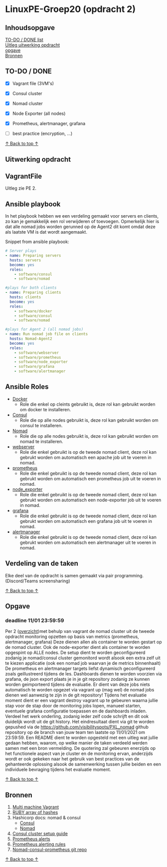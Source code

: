 # LinuxPE-Groep20 (opdracht 2)

## Inhoudsopgave
[TO-DO / DONE list](#to-do--done) <br/>
[Uitleg uitwerking opdracht](#Uitwerking-opdracht) <br/>
[opgave](#Opgave) <br/>
[Bronnen](#Bronnen) <br/>

## TO-DO / DONE

- [x] Vagrant file (3VM's)
- [x] Consul cluster
- [x] Nomad cluster
- [x] Node Exporter (all nodes)
- [x] Prometheus, alertmanager, grafana
- [ ] best practice (encryption, ...)


[↑ Back to top ↑](#Inhoudsopgave) 

## Uitwerking opdracht

## VagrantFile
Uitleg zie PE 2.

## Ansible playbook
In het playbook hebben we een verdeling gemaakt voor servers en clients, zo kan je gemakkelijk een rol verwijderen of toevoegen.
Opmerkelijk hier is dat alle nomad jobs worden gerunned op de Agent2 dit komt omdat deze als laatste VM is dat wordt aangemaakt.

Snippet from ansible playbook:

``` yaml
# Server plays
- name: Preparing servers
  hosts: servers
  become: yes
  roles:
    - software/consul
    - software/nomad

#plays for both clients
- name: Preparing clients
  hosts: clients
  become: yes
  roles:
    - software/docker
    - software/consul
    - software/nomad

#plays for Agent 2 (all nomad jobs)
- name: Run nomad job file on clients
  hosts: Nomad-Agent2
  become: yes
  roles:
    - software/webserver
    - software/prometheus
    - software/node_exporter
    - software/grafana
    - software/alertmanager
```

## Ansible Roles
* [Docker](ansible/roles/software/docker)
    * Role die enkel op cleints gebruikt is, deze rol kan gebruikt worden om docker te installeren.
* [Consul](ansible/roles/software/consul)
    * Role die op alle nodes gebruikt is, deze rol kan gebruikt worden om consul te installeren.
* [Nomad](ansible/roles/software/nomad)
    * Role die op alle nodes gebruikt is, deze rol kan gebruikt worden om nomad te installeren.
* [webserver](ansible/roles/software/webserver)
    * Role die enkel gebruikt is op de tweede nomad client, deze rol kan gebrukt worden om automatisch een apache job uit te voeren in nomad.
* [prometheus](ansible/roles/software/prometheus)
    * Role die enkel gebruikt is op de tweede nomad client, deze rol kan gebrukt worden om automatisch een prometheus job uit te voeren in nomad.
* [node_exporter](ansible/roles/software/node_exporter)
    * Role die enkel gebruikt is op de tweede nomad client, deze rol kan gebrukt worden om automatisch een node-exporter job uit te voeren in nomad.
* [grafana](ansible/roles/software/grafana)
    * Role die enkel gebruikt is op de tweede nomad client, deze rol kan gebrukt worden om automatisch een grafana job uit te voeren in nomad.
* [alertmanager](ansible/roles/software/alertmanager)
    * Role die enkel gebruikt is op de tweede nomad client, deze rol kan gebrukt worden om automatisch een alertmanager uit te voeren in nomad.

## Verdeling van de taken
Elke deel van de opdracht is samen gemaakt via pair programming. (Discord/Teams screensharing)


[↑ Back to top ↑](#Inhoudsopgave) 

## Opgave 
### deadline 11/01 23:59:59

Per 2 ([overzicht](https://docs.google.com/spreadsheets/d/1Q69y0qAsR0N5FGCZiHLzsOxO48YiUsMZfEyjJGxvy-g/edit#gid=0))met behulp van vagrant de nomad cluster uit de tweede opdracht monitoring opzetten op basis van metrics (prometheus, alertmanager, grafana)
Deze dienen allen als container te worden gestart op de nomad cluster. Ook de node-exporter dient als container te worden opgespint op ALLE nodes.
De setup dient te worden geconfigureerd zodanig je nomad/consul cluster gemonitord wordt alsook een extra zelf uit te kiezen applicatie (ook een nomad job waarvan je de metrics binnenhaalt)
De prometheus en alertmanager targets liefst dynamisch geconfigureerd zoals geillustreerd tijdens de les. Dashboards dienen te worden voorzien via grafana, de json export plaats je in je git repository zodanig ze kunnen worden geimporteerd tijdens de evaluatie.
Er dient van deze jobs niets automatisch te worden opgezet via vagrant up (mag wel) de nomad jobs dienen wel aanwezig te zijn in de git repository!
Tijdens het evaluatie moment dient er een vagrant destroy vagrant up te gebeuren waarna jullie stap voor de stap door de monitoring jobs lopen, manueel starten, eventuele grafana configuratie toepassen en de dashboards inladen.
Verdeel het werk onderling, zodanig ieder zelf code schrijft en dit ook duidelijk wordt uit de git history.
Het eindresultaat dient via git te worden gepushed via de https://github.com/visibilityspots/PXL_nomad github repository op de branch van jouw team ten laatste op 11/01/2021 om 23:59:59.
Een README dient te worden opgesteld met een uitleg wat jullie gedaan hebben, waarom, op welke manier de taken verdeeld werden samen met een bron vermelding.
De quotering zal gebeuren enerzijds op het functionele aspect van je cluster en de monitoring ervan, anderzijds wordt er ook gekeken naar het gebruik van best practices van de gehanteerde oplossing alsook de samenwerking tussen jullie beiden en een individuele bevraging tijdens het evaluatie moment.

[↑ Back to top ↑](#Inhoudsopgave) 

## Bronnen 

1. [Multi machine Vagrant](https://www.vagrantup.com/docs/multi-machine)
2. [RUBY array of hashes](https://stackoverflow.com/questions/4826129/how-to-create-an-array-of-hashes-in-ruby)
3. Hashicorp docs: nomad & consul
    * [Consul](https://learn.hashicorp.com/tutorials/consul/deployment-guide)
    * [Nomad](https://learn.hashicorp.com/collections/nomad/get-started)
4. [Consul cluster setup guide](https://devopscube.com/setup-consul-cluster-guide/)
5. [Prometheus alerts](https://awesome-prometheus-alerts.grep.to/rules.html)
6. [Prometheus alerting rules](https://prometheus.io/docs/prometheus/latest/configuration/alerting_rules/)
7. [Nomad-consul-prometheus git repo](https://github.com/visibilityspots/nomad-consul-prometheus)

[↑ Back to top ↑](#Inhoudsopgave) 
